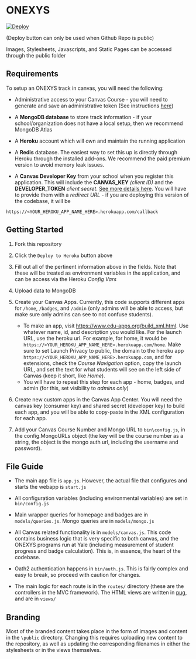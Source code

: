 # ONEXYS

[![Deploy](https://www.herokucdn.com/deploy/button.svg)](https://heroku.com/deploy)

(Deploy button can only be used when Github Repo is public)

Images, Stylesheets, Javascripts, and Static Pages can be accessed through the public folder

## Requirements

To setup an ONEXYS track in canvas, you will need the following:

* Administrative access to your Canvas Course - you will need to generate and save an administrative token (See instructions [here](https://community.canvaslms.com/docs/DOC-10806-4214724194))

* A **MongoDB database** to store track information - if your school/organization does not have a local setup, then we recommend MongoDB Atlas

* A **Heroku** account which will own and maintain the running application 

* A **Redis** database. The easiest way to set this up is directly through Heroku through the installed add-ons. We recommend the paid premium version to avoid memory leak issues. 

* A **Canvas Developer Key** from your school when you register this application. This will include the **CANVAS_KEY** *(client ID)* and the **DEVELOPER_TOKEN** *client secret*. [See more details here](https://canvas.instructure.com/doc/api/file.oauth.html). You will have to provide them with a *redirect URL* - if you are deploying this version of the codebase, it will be 
```
https://<YOUR_HEROKU_APP_NAME_HERE>.herokuapp.com/callback
```

## Getting Started

1. Fork this repository

2. Click the `Deploy to Heroku` button above

3. Fill out all of the pertinent information above in the fields. Note that these will be treated as environment variables in the application, and can be access via the Heroku *Config Vars*

4. Upload data to MongoDB

5. Create your Canvas Apps. Currently, this code supports different apps for `/home`, `/badges`, and `/admin` (only admins will be able to access, but make sure only admins can see to not confuse students). 
    * To make an app, visit https://www.edu-apps.org/build_xml.html. Use whatever name, id, and description you would like. For the launch URL, use the heroku url. For example, for home, it would be `https://<YOUR_HEROKU_APP_NAME_HERE>.herokuapp.com/home`. Make sure to set Launch Privacy to public, the domain to the heroku app `https://<YOUR_HEROKU_APP_NAME_HERE>.herokuapp.com`, and for extensions, check the *Course Navigation* option, copy the launch URL, and set the text for what students will see on the left side of Canvas (keep it short, like *Home*). 
    * You will have to repeat this step for each app - home, badges, and admin (for this, set visibility to *admins only*)

6. Create new custom apps in the Canvas App Center. You will need the canvas key (consumer key) and shared secret (developer key) to build each app, and you will be able to copy-paste in the XML configuration for each app.

7. Add your Canvas Course Number and Mongo URL to `bin\config.js`, in the config.MongoURLs object (the key will be the course number as a string, the object is the mongo auth url, including the username and password). 

## File Guide

* The main app file is `app.js`. However, the actual file that configures and starts the webapp is `start.js`

* All configuration variables (including environmental variables) are set in `bin/config.js`

* Main wrapper queries for homepage and badges are in `models/queries.js`. Mongo queries are in `models/mongo.js`

* All Canvas related functionality is in `models/canvas.js`. This code contains business logic that is very specific to both canvas, and the ONEXYS programs run at Yale (including measurement of student progress and badge calculation). This is, in essence, the heart of the codebase. 

* Oath2 authentication happens in `bin/auth.js`. This is fairly complex and easy to break, so proceed with caution for changes.

* The main logic for each route is in the `routes/` directory (these are the controllers in the MVC framework). The HTML views are written in [pug](https://pugjs.org/api/getting-started.html), and are in `views/`


## Branding

Most of the branded content takes place in the form of images and content in the `\public` directory. Changing this requires uploading new content to the repository, as well as updating the corresponding filenames in either the stylesheets or in the views themselves. 

